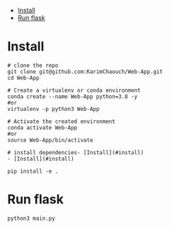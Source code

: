 - [Install](#install)
- [Run flask](#run-flask)

# Install

```
# clone the repo
git clone git@github.com:KarimChaouch/Web-App.git
cd Web-App

# Create a virtualenv or conda environment
conda create --name Web-App python=3.8 -y
#or
virtualenv -p python3 Web-App

# Activate the created environment
conda activate Web-App
#or
source Web-App/bin/activate

# install dependencies- [Install](#install)
- [Install](#install)

pip install -e .
```

# Run flask
```
python3 main.py
```